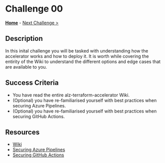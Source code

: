 # Challenge 00

**[Home](../README.md)** - [Next Challenge >](./challenge-01.md)

## Description

In this inital challenge you will be tasked with understanding how the accelerator works and how to deploy it. It is worth while covering the entirity of the Wiki to understand the different options and edge cases that are available to you.

## Success Criteria

- You have read the entire alz-terraform-accelerator Wiki.
- (Optional) you have re-familiarised yourself with best practices when securing Azure Pipelines.
- (Optional) you have re-familiarised yourself with best practices when securing GitHub Actions.

## Resources

- [Wiki](https://github.com/Azure/alz-terraform-accelerator/wiki)
- [Securing Azure Pipelines](https://learn.microsoft.com/en-us/azure/devops/pipelines/security/overview?view=azure-devops)
- [Securing GitHub Actions](https://docs.github.com/en/actions/learn-github-actions/security-hardening-for-github-actions)

